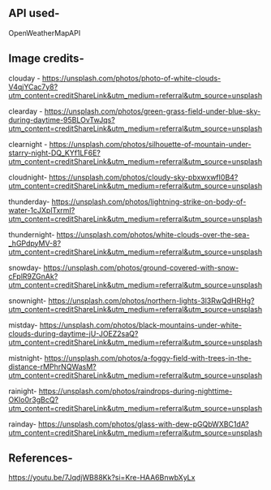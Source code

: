 ## API used-
OpenWeatherMapAPI

## Image credits-

clouday - https://unsplash.com/photos/photo-of-white-clouds-V4qjYCac7y8?utm_content=creditShareLink&utm_medium=referral&utm_source=unsplash  

clearday - https://unsplash.com/photos/green-grass-field-under-blue-sky-during-daytime-95BLOvTwJqs?utm_content=creditShareLink&utm_medium=referral&utm_source=unsplash  

clearnight - https://unsplash.com/photos/silhouette-of-mountain-under-starry-night-DQ_KYf1LF6E?utm_content=creditShareLink&utm_medium=referral&utm_source=unsplash  

cloudnight- https://unsplash.com/photos/cloudy-sky-pbxwxwfI0B4?utm_content=creditShareLink&utm_medium=referral&utm_source=unsplash  

thunderday- https://unsplash.com/photos/lightning-strike-on-body-of-water-1cJXplTxrmI?utm_content=creditShareLink&utm_medium=referral&utm_source=unsplash  

thundernight- https://unsplash.com/photos/white-clouds-over-the-sea-_hGPdpyMV-8?utm_content=creditShareLink&utm_medium=referral&utm_source=unsplash  

snowday- https://unsplash.com/photos/ground-covered-with-snow-cFplR9ZGnAk?utm_content=creditShareLink&utm_medium=referral&utm_source=unsplash  

snownight- https://unsplash.com/photos/northern-lights-3l3RwQdHRHg?utm_content=creditShareLink&utm_medium=referral&utm_source=unsplash  

mistday- https://unsplash.com/photos/black-mountains-under-white-clouds-during-daytime-jU-JOEZ2saQ?utm_content=creditShareLink&utm_medium=referral&utm_source=unsplash  

mistnight- https://unsplash.com/photos/a-foggy-field-with-trees-in-the-distance-rMPhrNQWasM?utm_content=creditShareLink&utm_medium=referral&utm_source=unsplash  

rainight- https://unsplash.com/photos/raindrops-during-nighttime-OKlo0r3gBcQ?utm_content=creditShareLink&utm_medium=referral&utm_source=unsplash  

rainday- https://unsplash.com/photos/glass-with-dew-pGQbWXBC1dA?utm_content=creditShareLink&utm_medium=referral&utm_source=unsplash  


## References-
https://youtu.be/7JqdjWB88Kk?si=Kre-HAA6BnwbXyLx



